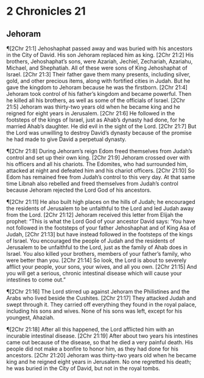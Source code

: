 # 2 Chronicles 21

## Jehoram
¶[2Chr 21:1] Jehoshaphat passed away and was buried with his ancestors in the City of David. His son Jehoram replaced him as king.
[2Chr 21:2] His brothers, Jehoshaphat’s sons, were Azariah, Jechiel, Zechariah, Azariahu, Michael, and Shephatiah. All of these were sons of King Jehoshaphat of Israel.
[2Chr 21:3] Their father gave them many presents, including silver, gold, and other precious items, along with fortified cities in Judah. But he gave the kingdom to Jehoram because he was the firstborn.
[2Chr 21:4] Jehoram took control of his father’s kingdom and became powerful. Then he killed all his brothers, as well as some of the officials of Israel.
[2Chr 21:5] Jehoram was thirty-two years old when he became king and he reigned for eight years in Jerusalem.
[2Chr 21:6] He followed in the footsteps of the kings of Israel, just as Ahab’s dynasty had done, for he married Ahab’s daughter. He did evil in the sight of the Lord.
[2Chr 21:7] But the Lord was unwilling to destroy David’s dynasty because of the promise he had made to give David a perpetual dynasty.

¶[2Chr 21:8] During Jehoram’s reign Edom freed themselves from Judah’s control and set up their own king.
[2Chr 21:9] Jehoram crossed over with his officers and all his chariots. The Edomites, who had surrounded him, attacked at night and defeated him and his chariot officers.
[2Chr 21:10] So Edom has remained free from Judah’s control to this very day. At that same time Libnah also rebelled and freed themselves from Judah’s control because Jehoram rejected the Lord God of his ancestors.

¶[2Chr 21:11] He also built high places on the hills of Judah; he encouraged the residents of Jerusalem to be unfaithful to the Lord and led Judah away from the Lord.
[2Chr 21:12] Jehoram received this letter from Elijah the prophet: “This is what the Lord God of your ancestor David says: ‘You have not followed in the footsteps of your father Jehoshaphat and of King Asa of Judah,
[2Chr 21:13] but have instead followed in the footsteps of the kings of Israel. You encouraged the people of Judah and the residents of Jerusalem to be unfaithful to the Lord, just as the family of Ahab does in Israel. You also killed your brothers, members of your father’s family, who were better than you.
[2Chr 21:14] So look, the Lord is about to severely afflict your people, your sons, your wives, and all you own.
[2Chr 21:15] And you will get a serious, chronic intestinal disease which will cause your intestines to come out.”

¶[2Chr 21:16] The Lord stirred up against Jehoram the Philistines and the Arabs who lived beside the Cushites.
[2Chr 21:17] They attacked Judah and swept through it. They carried off everything they found in the royal palace, including his sons and wives. None of his sons was left, except for his youngest, Ahaziah.

¶[2Chr 21:18] After all this happened, the Lord afflicted him with an incurable intestinal disease.
[2Chr 21:19] After about two years his intestines came out because of the disease, so that he died a very painful death. His people did not make a bonfire to honor him, as they had done for his ancestors.
[2Chr 21:20] Jehoram was thirty-two years old when he became king and he reigned eight years in Jerusalem. No one regretted his death; he was buried in the City of David, but not in the royal tombs.
